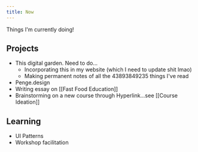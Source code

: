 ```yaml
---
title: Now
---
```

Things I'm currently doing!

## Projects
+ This digital garden. Need to do...
	+ Incorporating this in my website (which I need to update shit lmao)
	+ Making permanent notes of all the 43893849235 things I've read
+ Penge.design
+ Writing essay on [[Fast Food Education]]
+ Brainstorming on a new course through Hyperlink...see [[Course Ideation]]

## Learning
+ UI Patterns
+ Workshop facilitation
